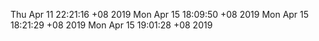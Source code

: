 Thu Apr 11 22:21:16 +08 2019
Mon Apr 15 18:09:50 +08 2019
Mon Apr 15 18:21:29 +08 2019
Mon Apr 15 19:01:28 +08 2019
